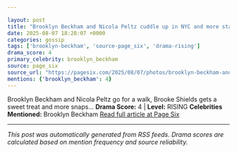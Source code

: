 ```yaml
---

layout: post
title: "Brooklyn Beckham and Nicola Peltz cuddle up in NYC and more star snaps"""
date: 2025-08-07 18:28:07 +0000
categories: gossip
tags: ['brooklyn-beckham', 'source-page_six', 'drama-rising']
drama_score: 4
primary_celebrity: brooklyn_beckham
source: page_six
source_url: "https://pagesix.com/2025/08/07/photos/brooklyn-beckham-and-nicola-peltz-cuddle-up-in-nyc-and-more-star-snaps/"""
mentions: {'brooklyn_beckham': 4}
---
```


Brooklyn Beckham and Nicola Peltz go for a walk, Brooke Shields gets a sweet treat and more snaps... **Drama Score:** 4 | **Level:** RISING **Celebrities Mentioned:** Brooklyn Beckham [Read full article at Page Six](https://pagesix.com/2025/08/07/photos/brooklyn-beckham-and-nicola-peltz-cuddle-up-in-nyc-and-more-star-snaps/)

---

*This post was automatically generated from RSS feeds. Drama scores are calculated based on mention frequency and source reliability.*